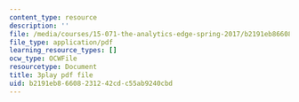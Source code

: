 ```yaml
---
content_type: resource
description: ''
file: /media/courses/15-071-the-analytics-edge-spring-2017/b2191eb86608231242cdc55ab9240cbd_MvERdFp8mvI.pdf
file_type: application/pdf
learning_resource_types: []
ocw_type: OCWFile
resourcetype: Document
title: 3play pdf file
uid: b2191eb8-6608-2312-42cd-c55ab9240cbd
---
```


